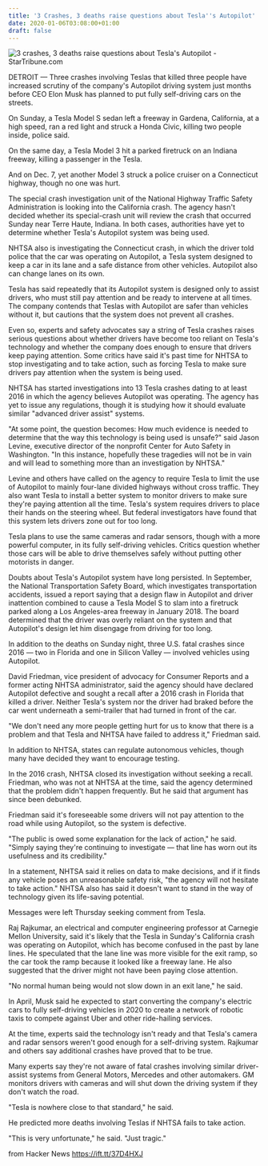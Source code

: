 ```yaml
---
title: '3 Crashes, 3 deaths raise questions about Tesla''s Autopilot'
date: 2020-01-06T03:08:00+01:00
draft: false
---
```


![](http://assets.startribune.com/static/img/branding/logos/strib-social-card.png?d=1577998136 "3 crashes, 3 deaths raise questions about Tesla's Autopilot - StarTribune.com")  

DETROIT — Three crashes involving Teslas that killed three people have increased scrutiny of the company's Autopilot driving system just months before CEO Elon Musk has planned to put fully self-driving cars on the streets.

On Sunday, a Tesla Model S sedan left a freeway in Gardena, California, at a high speed, ran a red light and struck a Honda Civic, killing two people inside, police said.

On the same day, a Tesla Model 3 hit a parked firetruck on an Indiana freeway, killing a passenger in the Tesla.

And on Dec. 7, yet another Model 3 struck a police cruiser on a Connecticut highway, though no one was hurt.

The special crash investigation unit of the National Highway Traffic Safety Administration is looking into the California crash. The agency hasn't decided whether its special-crash unit will review the crash that occurred Sunday near Terre Haute, Indiana. In both cases, authorities have yet to determine whether Tesla's Autopilot system was being used.

NHTSA also is investigating the Connecticut crash, in which the driver told police that the car was operating on Autopilot, a Tesla system designed to keep a car in its lane and a safe distance from other vehicles. Autopilot also can change lanes on its own.

Tesla has said repeatedly that its Autopilot system is designed only to assist drivers, who must still pay attention and be ready to intervene at all times. The company contends that Teslas with Autopilot are safer than vehicles without it, but cautions that the system does not prevent all crashes.

Even so, experts and safety advocates say a string of Tesla crashes raises serious questions about whether drivers have become too reliant on Tesla's technology and whether the company does enough to ensure that drivers keep paying attention. Some critics have said it's past time for NHTSA to stop investigating and to take action, such as forcing Tesla to make sure drivers pay attention when the system is being used.

NHTSA has started investigations into 13 Tesla crashes dating to at least 2016 in which the agency believes Autopilot was operating. The agency has yet to issue any regulations, though it is studying how it should evaluate similar "advanced driver assist" systems.

"At some point, the question becomes: How much evidence is needed to determine that the way this technology is being used is unsafe?" said Jason Levine, executive director of the nonprofit Center for Auto Safety in Washington. "In this instance, hopefully these tragedies will not be in vain and will lead to something more than an investigation by NHTSA."

Levine and others have called on the agency to require Tesla to limit the use of Autopilot to mainly four-lane divided highways without cross traffic. They also want Tesla to install a better system to monitor drivers to make sure they're paying attention all the time. Tesla's system requires drivers to place their hands on the steering wheel. But federal investigators have found that this system lets drivers zone out for too long.

Tesla plans to use the same cameras and radar sensors, though with a more powerful computer, in its fully self-driving vehicles. Critics question whether those cars will be able to drive themselves safely without putting other motorists in danger.

Doubts about Tesla's Autopilot system have long persisted. In September, the National Transportation Safety Board, which investigates transportation accidents, issued a report saying that a design flaw in Autopilot and driver inattention combined to cause a Tesla Model S to slam into a firetruck parked along a Los Angeles-area freeway in January 2018. The board determined that the driver was overly reliant on the system and that Autopilot's design let him disengage from driving for too long.

In addition to the deaths on Sunday night, three U.S. fatal crashes since 2016 — two in Florida and one in Silicon Valley — involved vehicles using Autopilot.

David Friedman, vice president of advocacy for Consumer Reports and a former acting NHTSA administrator, said the agency should have declared Autopilot defective and sought a recall after a 2016 crash in Florida that killed a driver. Neither Tesla's system nor the driver had braked before the car went underneath a semi-trailer that had turned in front of the car.

"We don't need any more people getting hurt for us to know that there is a problem and that Tesla and NHTSA have failed to address it," Friedman said.

In addition to NHTSA, states can regulate autonomous vehicles, though many have decided they want to encourage testing.

In the 2016 crash, NHTSA closed its investigation without seeking a recall. Friedman, who was not at NHTSA at the time, said the agency determined that the problem didn't happen frequently. But he said that argument has since been debunked.

Friedman said it's foreseeable some drivers will not pay attention to the road while using Autopilot, so the system is defective.

"The public is owed some explanation for the lack of action," he said. "Simply saying they're continuing to investigate — that line has worn out its usefulness and its credibility."

In a statement, NHTSA said it relies on data to make decisions, and if it finds any vehicle poses an unreasonable safety risk, "the agency will not hesitate to take action." NHTSA also has said it doesn't want to stand in the way of technology given its life-saving potential.

Messages were left Thursday seeking comment from Tesla.

Raj Rajkumar, an electrical and computer engineering professor at Carnegie Mellon University, said it's likely that the Tesla in Sunday's California crash was operating on Autopilot, which has become confused in the past by lane lines. He speculated that the lane line was more visible for the exit ramp, so the car took the ramp because it looked like a freeway lane. He also suggested that the driver might not have been paying close attention.

"No normal human being would not slow down in an exit lane," he said.

In April, Musk said he expected to start converting the company's electric cars to fully self-driving vehicles in 2020 to create a network of robotic taxis to compete against Uber and other ride-hailing services.

At the time, experts said the technology isn't ready and that Tesla's camera and radar sensors weren't good enough for a self-driving system. Rajkumar and others say additional crashes have proved that to be true.

Many experts say they're not aware of fatal crashes involving similar driver-assist systems from General Motors, Mercedes and other automakers. GM monitors drivers with cameras and will shut down the driving system if they don't watch the road.

"Tesla is nowhere close to that standard," he said.

He predicted more deaths involving Teslas if NHTSA fails to take action.

"This is very unfortunate," he said. "Just tragic."

  
  
from Hacker News https://ift.tt/37D4HXJ